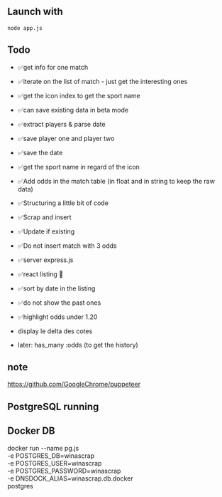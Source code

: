 
## Launch with

`node app.js`

## Todo

- ✅get info for one match
- ✅iterate on the list of match - just get the interesting ones
- ✅get the icon index to get the sport name
- ✅can save existing data in beta mode
- ✅extract players & parse date
- ✅save player one and player two
- ✅save the date
- ✅get the sport name in regard of the icon
- ✅Add odds in the match table (in float and in string to keep the raw data)
- ✅Structuring a little bit of code
- ✅Scrap and insert
- ✅Update if existing
- ✅Do not insert match with 3 odds
- ✅server express.js
- ✅react listing 🎉
- ✅sort by date in the listing
- ✅do not show the past ones
- ✅highlight odds under 1.20
- display le delta des cotes

- later: has_many :odds (to get the history)

## note
https://github.com/GoogleChrome/puppeteer

## PostgreSQL running
## Docker DB
docker run --name pg.js \
-e POSTGRES_DB=winascrap \
-e POSTGRES_USER=winascrap \
-e POSTGRES_PASSWORD=winascrap \
-e DNSDOCK_ALIAS=winascrap.db.docker \
postgres
